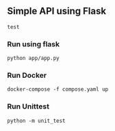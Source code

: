 ## Simple API using Flask
`test`


### Run using flask
`python app/app.py`

### Run Docker
`docker-compose -f compose.yaml up`

### Run Unittest
`python -m unit_test`

